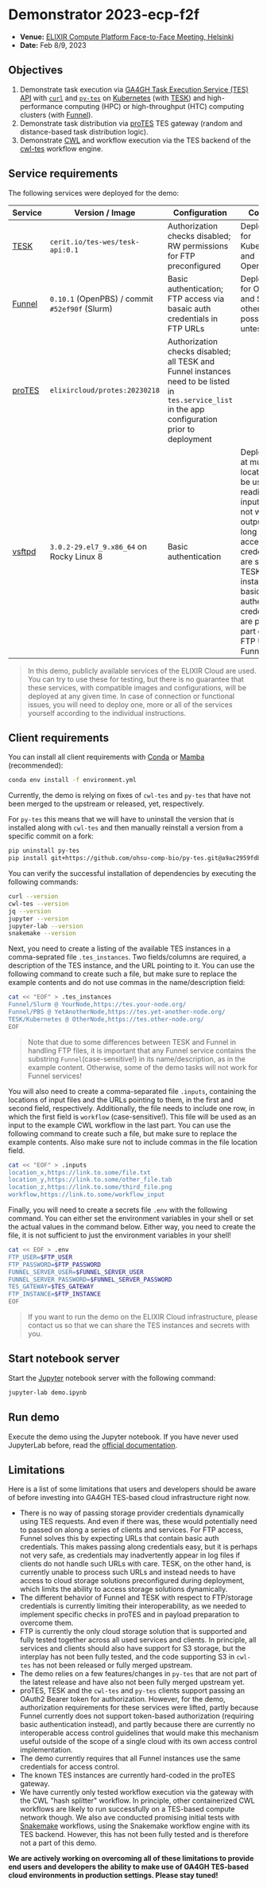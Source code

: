 # Demonstrator 2023-ecp-f2f

- **Venue:** [ELIXIR Compute Platform Face-to-Face Meeting, Helsinki](https://elixir-europe.org/events/elixir-compute-platform-2023-face-face-meeting)
- **Date:** Feb 8/9, 2023

## Objectives

1. Demonstrate task execution via [GA4GH Task Execution Service (TES)
   API][specs-tes] with [`curl`][soft-curl] and [`py-tes`][soft-py-tes] on
   [Kubernetes][soft-kube] (with [TESK][soft-tesk]) and high-performance
   computing (HPC) or high-throughput (HTC) computing clusters (with
   [Funnel][soft-funnel]).
2. Demonstrate task distribution via [proTES][soft-protes] TES gateway (random
   and distance-based task distribution logic).
3. Demonstrate [CWL][lang-cwl] and workflow execution via the TES backend of
   the [cwl-tes][soft-cwl-tes] workflow engine.

## Service requirements

The following services were deployed for the demo:

| Service | Version / Image | Configuration | Comment |
| --- | --- | --- | --- |
| [TESK][soft-tesk] | `cerit.io/tes-wes/tesk-api:0.1` | Authorization checks disabled; RW permissions for FTP preconfigured | Deployments for Kubernetes and OpenShift |
| [Funnel][soft-funnel] | `0.10.1` (OpenPBS) / commit `#52ef90f` (Slurm) | Basic authentication; FTP access via basaic auth credentials in FTP URLs | Deployments for OpenPBS and Slurm; others possible but untested |
| [proTES][soft-protes] | `elixircloud/protes:20230218` | Authorization checks disabled; all TESK and Funnel instances need to be listed in `tes.service_list` in the app configuration prior to deployment | |
| [vsftpd][soft-vsftpd] | `3.0.2-29.el7_9.x86_64` on Rocky Linux 8 | Basic authentication | Deployments at multiple locations can be used for reading inputs, but not writing outputs, as long as access credentials are set in TESK instances _and_ basic authentication credentials are passed as part of the FTP URLs to Funnel |

> In this demo, publicly available services of the ELIXIR Cloud are used. You
> can try to use these for testing, but there is no guarantee that these
> services, with compatible images and configurations, will be deployed at any
> given time. In case of connection or functional issues, you will need to
> deploy one, more or all of the services yourself according to the individual
> instructions.

## Client requirements

You can install all client requirements with [Conda][soft-conda] or
[Mamba][soft-mamba] (recommended):

```bash
conda env install -f environment.yml
```

Currently, the demo is relying on fixes of `cwl-tes` and `py-tes` that have
not been merged to the upstream or released, yet, respectively.

For `py-tes` this means that we will have to uninstall the version that is
installed along with `cwl-tes` and then manually reinstall a version from a
specific commit on a fork:

```bash
pip uninstall py-tes
pip install git+https://github.com/ohsu-comp-bio/py-tes.git@a9ac2959fdb38bd31433d358724e20c2c544c6a1
```

You can verify the successful installation of dependencies by executing the
following commands:

```bash
curl --version
cwl-tes --version
jq --version
jupyter --version
jupyter-lab --version
snakemake --version
```

Next, you need to create a listing of the available TES instances in a
comma-seprated file `.tes_instances`. Two fields/columns are required, a
description of the TES instance, and the URL pointing to it. You can use the
following command to create such a file, but make sure to replace the example
contents and do not use commas in the name/description field:

```bash
cat << "EOF" > .tes_instances
Funnel/Slurm @ YourNode,https://tes.your-node.org/
Funnel/PBS @ YetAnotherNode,https://tes.yet-another-node.org/
TESK/Kubernetes @ OtherNode,https://tes.other-node.org/
EOF
```

> Note that due to some differences between TESK and Funnel in handling FTP
> files, it is important that any Funnel service contains the substring
> `Funnel`(case-sensitive!) in its name/description, as in the example content.
> Otherwise, some of the demo tasks will not work for Funnel services!

You will also need to create a comma-separated file `.inputs`, containing the
locations of input files and the URLs pointing to them, in the first and second
field, respectively. Additionally, the file needs to include one row, in which
the first field is `workflow` (case-sensitive!). This file will be used as an
input to the example CWL workflow in the last part. You can use the following
command to create such a file, but make sure to replace the example contents.
Also make sure not to include commas in the file location field.

```bash
cat << "EOF" > .inputs
location_x,https://link.to.some/file.txt
location_y,https://link.to.some/other_file.tab
location_z,https://link.to.some/third_file.png
workflow,https://link.to.some/workflow_input
```

Finally, you will need to create a secrets file `.env` with the following
command.  You can either set the environment variables in your shell or set the
actual values in the command below. Either way, you need to create the file, it
is not sufficient to just the environment variables in your shell!

```bash
cat << EOF > .env
FTP_USER=$FTP_USER
FTP_PASSWORD=$FTP_PASSWORD
FUNNEL_SERVER_USER=$FUNNEL_SERVER_USER
FUNNEL_SERVER_PASSWORD=$FUNNEL_SERVER_PASSWORD
TES_GATEWAY=$TES_GATEWAY
FTP_INSTANCE=$FTP_INSTANCE
EOF
```

> If you want to run the demo on the ELIXIR Cloud infrastructure, please
> contact us so that we can share the TES instances and secrets with you.

## Start notebook server

Start the [Jupyter][soft-jupyter] notebook server with the following command:

```bash
jupyter-lab demo.ipynb
```

## Run demo

Execute the demo using the Jupyter notebook. If you have never used JupyterLab
before, read the [official documentation][docs-jupyter-lab].

## Limitations

Here is a list of some limitations that users and developers should be aware of
before investing into GA4GH TES-based cloud infrastructure right now.

- There is no way of passing storage provider credentials dynamically using TES
  requests. And even if there was, these would potentially need to passed on
  along a series of clients and services. For FTP access, Funnel solves this
  by expecting URLs that contain basic auth credentials. This makes passing
  along credentials easy, but it is perhaps not very safe, as credentials may
  inadvertently appear in log files if clients do not handle such URLs with
  care. TESK, on the other hand, is currently unable to process such URLs and
  instead needs to have access to cloud storage solutions preconfigured during
  deployment, which limits the ability to access storage solutions dynamically.
- The different behavior of Funnel and TESK with respect to FTP/storage
  credentials is currently limiting their interoperability, as we needed to
  implement specific checks in proTES and in payload preparation to overcome
  them.
- FTP is currently the only cloud storage solution that is supported and fully
  tested together across all used services and clients. In principle, all
  services and clients should also have support for S3 storage, but the
  interplay has not been fully tested, and the code supporting S3 in `cwl-tes`
  has not been released or fully merged upstream.
- The demo relies on a few features/changes in `py-tes` that are not part of
  the latest release and have also not been fully merged upstream yet.
- proTES, TESK and the `cwl-tes` and `py-tes` clients support passing an OAuth2
  Bearer token for authorization. However, for the demo, authorization
  requirements for these services were lifted, partly because Funnel currently
  does not support token-based authorization (requiring basic authentication
  instead), and partly because there are currently no interoperable access
  control guidelines that would make this mechanism useful outside of the
  scope of a single cloud with its own access control implementation.
- The demo currently requires that all Funnel instances use the same
  credentials for access control.
- The known TES instances are currently hard-coded in the proTES gateway.
- We have currently only tested workflow execution via the gateway with the CWL
  "hash splitter" workflow. In principle, other containerized CWL workflows are
  likely to run successfully on a TES-based compute network though. We also
  ave conducted promising initial tests with [Snakemake][lang-smk] workflows,
  using the Snakemake workflow engine with its TES backend. However, this has
  not been fully tested and is therefore not a part of this demo.

**We are actively working on overcoming all of these limitations to provide
end users and developers the ability to make use of GA4GH TES-based cloud
environments in production settings. Please stay tuned!**

[docs-jupyter-lab]: <https://jupyterlab.readthedocs.io/>
[lang-cwl]: <https://www.commonwl.org/>
[lang-smk]: <https://snakemake.readthedocs.io/>
[specs-tes]: <https://github.com/ga4gh/task-execution-schemas/>
[soft-conda]: <https://conda.io/>
[soft-curl]: <https://curl.se/>
[soft-cwl-tes]: <https://github.com/ohsu-comp-bio/cwl-tes>
[soft-vsftpd]: <https://security.appspot.com/vsftpd.html>
[soft-jupyter]: <https://jupyter.org/>
[soft-kube]: <https://kubernetes.io/>
[soft-funnel]: <https://ohsu-comp-bio.github.io/funnel>
[soft-mamba]: <https://mamba.readthedocs.io/>
[soft-protes]: <https://github.com/elixir-cloud-aai/proTES>
[soft-py-tes]: <https://github.com/ohsu-comp-bio/py-tes>
[soft-tesk]: <https://github.com/elixir-cloud-aai/tesk>
